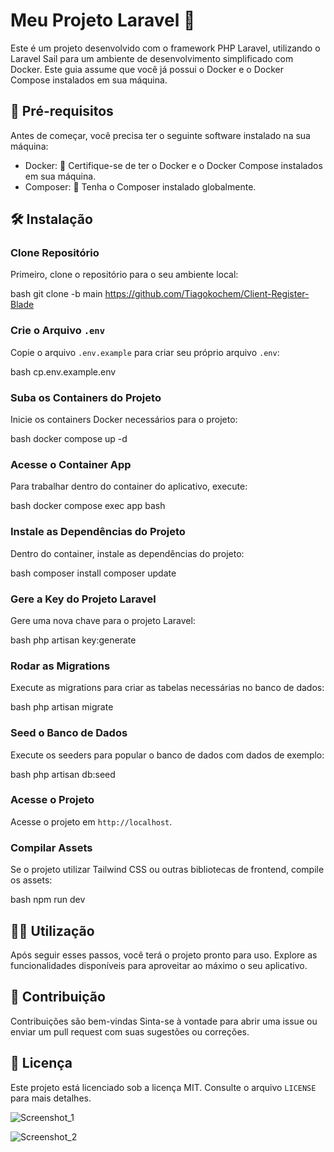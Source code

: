 # Meu Projeto Laravel 💼

Este é um projeto desenvolvido com o framework PHP Laravel, utilizando o Laravel Sail para um ambiente de desenvolvimento simplificado com Docker. Este guia assume que você já possui o Docker e o Docker Compose instalados em sua máquina.

## 🚀 Pré-requisitos

Antes de começar, você precisa ter o seguinte software instalado na sua máquina:

- Docker: 🐳 Certifique-se de ter o Docker e o Docker Compose instalados em sua máquina.
- Composer: 🎼 Tenha o Composer instalado globalmente.

## 🛠️ Instalação

### Clone Repositório

Primeiro, clone o repositório para o seu ambiente local:

bash git clone -b main https://github.com/Tiagokochem/Client-Register-Blade 


### Crie o Arquivo `.env`

Copie o arquivo `.env.example` para criar seu próprio arquivo `.env`:

bash cp.env.example.env


### Suba os Containers do Projeto

Inicie os containers Docker necessários para o projeto:

bash docker compose up -d


### Acesse o Container App

Para trabalhar dentro do container do aplicativo, execute:

bash docker compose exec app bash


### Instale as Dependências do Projeto

Dentro do container, instale as dependências do projeto:

bash composer install composer update


### Gere a Key do Projeto Laravel

Gere uma nova chave para o projeto Laravel:

bash php artisan key:generate


### Rodar as Migrations

Execute as migrations para criar as tabelas necessárias no banco de dados:

bash php artisan migrate


### Seed o Banco de Dados

Execute os seeders para popular o banco de dados com dados de exemplo:

bash php artisan db:seed


### Acesse o Projeto

Acesse o projeto em `http://localhost`. 

### Compilar Assets

Se o projeto utilizar Tailwind CSS ou outras bibliotecas de frontend, compile os assets:

bash npm run dev


## 🧑‍💻 Utilização

Após seguir esses passos, você terá o projeto pronto para uso. Explore as funcionalidades disponíveis para aproveitar ao máximo o seu aplicativo.

## 🙌 Contribuição

Contribuições são bem-vindas Sinta-se à vontade para abrir uma issue ou enviar um pull request com suas sugestões ou correções.

## 📄 Licença

Este projeto está licenciado sob a licença MIT. Consulte o arquivo `LICENSE` para mais detalhes.

![Screenshot_1](https://github.com/Tiagokochem/Client-Register-Blade/assets/57450432/a371a7e5-aa67-4b05-b307-c7b83a3c883d)

![Screenshot_2](https://github.com/Tiagokochem/Client-Register-Blade/assets/57450432/0a04fa2e-3999-48d3-9695-61d00686b92f)

